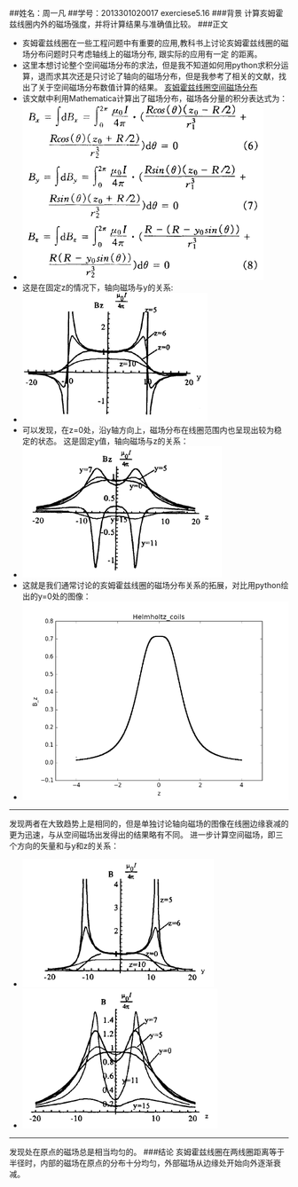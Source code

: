 ##姓名：周一凡
##学号：2013301020017
exerciese5.16
###背景
计算亥姆霍兹线圈内外的磁场强度，并将计算结果与准确值比较。
###正文
 - 亥姆霍兹线圈在一些工程问题中有重要的应用,教科书上讨论亥姆霍兹线圈的磁场分布问题时只考虑轴线上的磁场分布, 跟实际的应用有一定
的距离。
 - 这里本想讨论整个空间磁场分布的求法，但是我不知道如何用python求积分运算，退而求其次还是只讨论了轴向的磁场分布，但是我参考了相关的文献，找出了关于空间磁场分布数值计算的结果。
[亥姆霍兹线圈空间磁场分布](https://github.com/fxdhi/computationalphysics_N2013301020017/blob/master/chapter5/%E4%BA%A5%E5%A7%86%E9%9C%8D%E5%85%B9%E7%BA%BF%E5%9C%88%E7%A9%BA%E9%97%B4%E7%9A%84%E7%A3%81%E5%9C%BA%E5%88%86%E5%B8%83.pdf)
 - 该文献中利用Mathematica计算出了磁场分布，磁场各分量的积分表达式为：
 - ![](https://raw.githubusercontent.com/fxdhi/computationalphysics_N2013301020017/master/chapter5/exercise5.16.2.PNG)
 - 这是在固定z的情况下，轴向磁场与y的关系:
 - ![enter image description here](https://raw.githubusercontent.com/fxdhi/computationalphysics_N2013301020017/master/chapter5/exercise5.16.3.PNG) 
 - 可以发现，在z=0处，沿y轴方向上，磁场分布在线圈范围内也呈现出较为稳定的状态。
 这是固定y值，轴向磁场与z的关系：
 - ![enter image description here](https://raw.githubusercontent.com/fxdhi/computationalphysics_N2013301020017/master/chapter5/exercise5.16.4.PNG) 
 - 这就是我们通常讨论的亥姆霍兹线圈的磁场分布关系的拓展，对比用python绘出的y=0处的图像：
 - ![enter image description here](https://raw.githubusercontent.com/fxdhi/computationalphysics_N2013301020017/master/chapter5/exercise5.16.1.png) 
 - -------
 发现两者在大致趋势上是相同的，但是单独讨论轴向磁场的图像在线圈边缘衰减的更为迅速，与从空间磁场出发得出的结果略有不同。
 进一步计算空间磁场，即三个方向的矢量和与y和z的关系：
 - ![enter image description here](https://raw.githubusercontent.com/fxdhi/computationalphysics_N2013301020017/master/chapter5/exercise5.16.5.PNG) 
 - ![enter image description here](https://raw.githubusercontent.com/fxdhi/computationalphysics_N2013301020017/master/chapter5/exercise5.16.6.PNG)
 ------- 
发现处在原点的磁场总是相当均匀的。
###结论
亥姆霍兹线圈在两线圈距离等于半径时，内部的磁场在原点的分布十分均匀，外部磁场从边缘处开始向外逐渐衰减。







